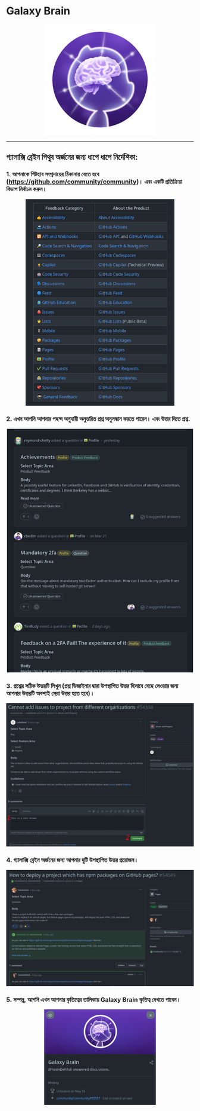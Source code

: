 # Galaxy Brain

<div align="center">

<img width="296" src="../badges/GalaxyBrain.png" alt="QuickDraw-Pin">
</div>

<hr>

## গ্যালাক্সি ব্রেইন গিথুব অর্জনের জন্য ধাপে ধাপে নির্দেশিকা:

### 1. আপনাকে গিটহাব সম্প্রদায়ের ঠিকানায় যেতে হবে (https://github.com/community/community)। এবং একটি প্রতিক্রিয়া বিভাগ নির্বাচন করুন।

<div align="center">
<img width="400" src="../img/galaxy-brain/galaxy-step1.png" alt="galaxy-brain-step1.png">
</div>

### 2. এখন আপনি আপনার পছন্দ অনুযায়ী অনুত্তরিত প্রশ্ন অনুসন্ধান করতে পারেন। এবং উত্তর দিতে প্রশ্ন.

<div align="center">
<img width="500" src="../img/galaxy-brain/galaxy-step2.png" alt="galaxy-brain-step2.png">
</div>

### 3. প্রশ্নের সঠিক উত্তরটি লিখুন (প্রশ্ন ডিজাইনার দ্বারা উপস্থাপিত উত্তর হিসাবে বেছে নেওয়ার জন্য আপনার উত্তরটি অবশ্যই সেরা উত্তর হতে হবে)।

<div align="center">
<img width="700" src="../img/galaxy-brain/galaxy-step3.png" alt="galaxy-brain-step3.png">
</div>

### 4. গ্যালাক্সি ব্রেইন অর্জনের জন্য আপনার দুটি উপস্থাপিত উত্তর প্রয়োজন।

<div align="center">
<img width="700" src="../img/galaxy-brain/galaxy-step4.png" alt="galaxy-brain-step4.png">
</div>

### 5. সম্পন্ন, আপনি এখন আপনার কৃতিত্বের তালিকায় Galaxy Brain কৃতিত্ব দেখতে পাবেন।

<div align="center">
<img width="300" src="../img/galaxy-brain/galaxy-step5.png" alt="galaxy-brain-finish.png">
</div>
